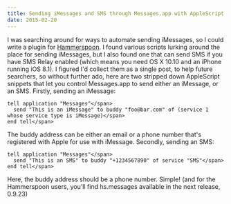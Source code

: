 ```yaml
---
title: Sending iMessages and SMS through Messages.app with AppleScript
date: 2015-02-20
---
```


I was searching around for ways to automate sending iMessages, so I could write a plugin for [Hammerspoon](http://www.hammerspoon.org/). I found various scripts lurking around the place for sending iMessages, but I also found one that can send SMS if you have SMS Relay enabled (which means you need OS X 10.10 and an iPhone running iOS 8.1).
I figured I'd collect them as a single post, to help future searchers, so without further ado, here are two stripped down AppleScript snippets that let you control Messages.app to send either an iMessage, or an SMS.
Firstly, sending an iMessage:

```applescript
tell application "Messages"</span>
  send "This is an iMessage" to buddy "foo@bar.com" of (service 1 whose service type is iMessage)</span>
end tell</span>
```

The buddy address can be either an email or a phone number that's registered with Apple for use with iMessage.
Secondly, sending an SMS:

```applescript
tell application "Messages"</span>
  send "This is an SMS" to buddy "+1234567890" of service "SMS"</span>
end tell</span>
```

Here, the buddy address should be a phone number.
Simple!
(and for the Hammerspoon users, you'll find hs.messages available in the next release, 0.9.23)
